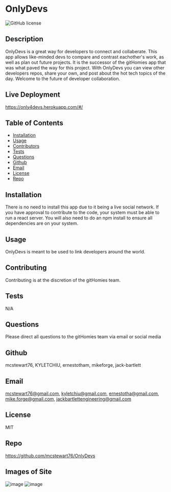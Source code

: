 # OnlyDevs
![GitHub license](http://img.shields.io/badge/license-MIT-green)

## Description
OnlyDevs is a great way for developers to connect and collaberate. This app allows like-minded devs to compare and contrast eachother's work, as well as plan out future projects. It is the successor of the gitHomies app that was what paved the way for this project. With OnlyDevs you can view other developers repos, share your own, and post about the hot tech topics of the day. Welcome to the future of developer collaboration.

## Live Deployment
https://only4devs.herokuapp.com/#/

## Table of Contents
* [Installation](#Installation)
* [Usage](#Usage)
* [Contributors](#Contributors)
* [Tests](#Tests)
* [Questions](Questions)
* [Github](#Github)
* [Email](#Email)
* [License](#License)
* [Repo](#Repo)

## Installation
There is no need to install this app due to it being a live social network. If you have approval to contribute to the code, your system must be able to run a react server. You will also need to do an npm install to ensure all dependencies are on your system.

## Usage
OnlyDevs is meant to be used to link developers around the world. 

## Contributing
Contributing is at the discretion of the gitHomies team.

## Tests
N/A

## Questions
Please direct all questions to the gitHomies team via email or social media

## Github
mcstewart76, KYLETCHIU, ernestotham, mikeforge, jack-bartlett

## Email
 mcstewart76@gmail.com, kyletchiu@gmail.com, ernestotha@gmail.com, mike.forge@gmail.com, jackbartlettengineering@gmail.com

## License
 MIT 

## Repo
https://github.com/mcstewart76/OnlyDevs

## Images of Site
![image](https://user-images.githubusercontent.com/90533949/163664598-c881dde9-7c0c-482a-ba91-2877f7ccaec3.png)
![image](https://user-images.githubusercontent.com/90533949/163664612-dc87eaac-aea2-4717-ad0f-e8b2a9b715cb.png)

